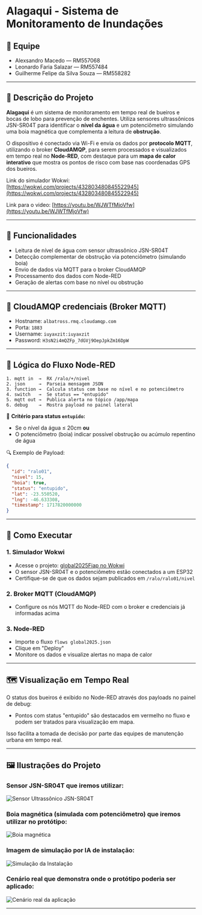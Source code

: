 # Alagaqui - Sistema de Monitoramento de Inundações

## 👥 Equipe
- Alexsandro Macedo — RM557068  
- Leonardo Faria Salazar — RM557484  
- Guilherme Felipe da Silva Souza — RM558282

---

## 📖 Descrição do Projeto

**Alagaqui** é um sistema de monitoramento em tempo real de bueiros e bocas de lobo para prevenção de enchentes. Utiliza sensores ultrassônicos JSN-SR04T para identificar o **nível da água** e um potenciômetro simulando uma boia magnética que complementa a leitura de **obstrução**. 

O dispositivo é conectado via Wi-Fi e envia os dados por **protocolo MQTT**, utilizando o broker **CloudAMQP**, para serem processados e visualizados em tempo real no **Node-RED**, com destaque para um **mapa de calor interativo** que mostra os pontos de risco com base nas coordenadas GPS dos bueiros.

Link do simulador Wokwi: [https://wokwi.com/projects/432803480845522945](https://wokwi.com/projects/432803480845522945)

Link para o video: [https://youtu.be/WJWTfMjoVfw](https://youtu.be/WJWTfMjoVfw)

---

## 🧠 Funcionalidades

- Leitura de nível de água com sensor ultrassônico JSN-SR04T  
- Detecção complementar de obstrução via potenciômetro (simulando boia)  
- Envio de dados via MQTT para o broker CloudAMQP  
- Processamento dos dados com Node-RED  
- Geração de alertas com base no nível ou obstrução 

---

## 🔧 CloudAMQP credenciais (Broker MQTT)

- Hostname: `albatross.rmq.cloudamqp.com`  
- Porta: `1883`  
- Username: `iuyaxzit:iuyaxzit`  
- Password: `H3sN2i4mQZFp_7dGVj9OepJpkZm16DpW`

---

## 🔁 Lógica do Fluxo Node-RED

```
1. mqtt in  →  RX /ralo/+/nivel
2. json     →  Parseia mensagem JSON
3. function →  Calcula status com base no nível e no potenciômetro
4. switch   →  Se status == "entupido"
5. mqtt out →  Publica alerta no tópico /app/mapa
6. debug    →  Mostra payload no painel lateral
```

📌 **Critério para status `entupido`:**

- Se o nível da água ≤ 20cm **ou**
- O potenciômetro (boia) indicar possível obstrução ou acúmulo repentino de água

🔍 Exemplo de Payload:

```json
{
  "id": "ralo01",
  "nivel": 15,
  "boia": true,
  "status": "entupido",
  "lat": -23.550520,
  "lng": -46.633308,
  "timestamp": 1717820000000
}
```

---

## 🚀 Como Executar

### 1. Simulador Wokwi

- Acesse o projeto: [global2025Fiap no Wokwi](https://wokwi.com/projects/432803480845522945)
- O sensor JSN-SR04T e o potenciômetro estão conectados a um ESP32
- Certifique-se de que os dados sejam publicados em `/ralo/ralo01/nivel`

### 2. Broker MQTT (CloudAMQP)

- Configure os nós MQTT do Node-RED com o broker e credenciais já informadas acima

### 3. Node-RED

- Importe o fluxo `flows global2025.json`
- Clique em "Deploy"
- Monitore os dados e visualize alertas no mapa de calor

---

## 🗺️ Visualização em Tempo Real

O status dos bueiros é exibido no Node-RED através dos payloads no painel de debug:

- Pontos com status "entupido" são destacados em vermelho no fluxo e podem ser tratados para visualização em mapa.

Isso facilita a tomada de decisão por parte das equipes de manutenção urbana em tempo real.

---

## 🖼️ Ilustrações do Projeto

### Sensor JSN-SR04T que iremos utilizar:
![Sensor Ultrassônico JSN-SR04T](img_readme/sensor_aprova_de_agua.png)

### Boia magnética (simulada com potenciômetro) que iremos utilizar no protótipo:
![Boia magnética](img_readme/boia_que_iremos_usar.webp)

### Imagem de simulação por IA de instalação:
![Simulação da Instalação](img_readme/simulacao_instalacao.png)

### Cenário real que demonstra onde o protótipo poderia ser aplicado:
![Cenário real da aplicação](img_readme/cenario_real.webp)

---
